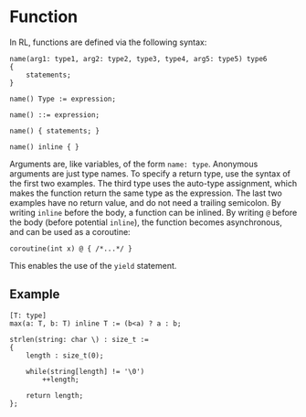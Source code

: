 # Function

In RL, functions are defined via the following syntax:

	name(arg1: type1, arg2: type2, type3, type4, arg5: type5) type6
	{
		statements;
	}

	name() Type := expression;

	name() ::= expression;

	name() { statements; }

	name() inline { }

Arguments are, like variables, of the form `name: type`.
Anonymous arguments are just type names.
To specify a return type, use the syntax of the first two examples.
The third type uses the auto-type assignment, which makes the function return the same type as the expression.
The last two examples have no return value, and do not need a trailing semicolon.
By writing `inline` before the body, a function can be inlined.
By writing `@` before the body (before potential `inline`), the function becomes asynchronous, and can be used as a coroutine:

	coroutine(int x) @ { /*...*/ }

This enables the use of the `yield` statement.

## Example

	[T: type]
	max(a: T, b: T) inline T := (b<a) ? a : b;

	strlen(string: char \) : size_t :=
	{
		length : size_t(0);

		while(string[length] != '\0')
			++length;

		return length;
	};